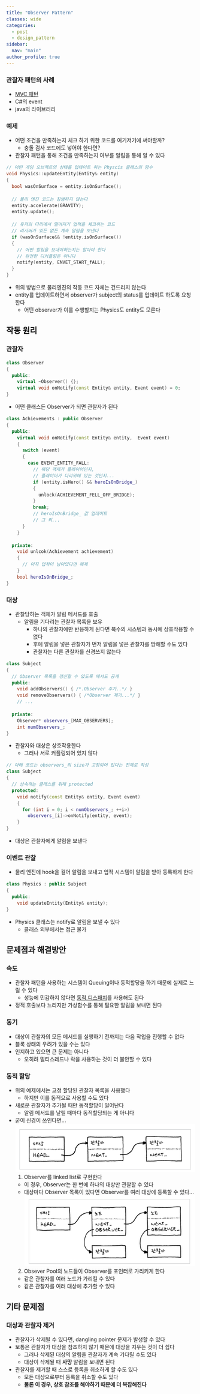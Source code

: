 ```yaml
---
title: "Observer Pattern"
classes: wide
categories: 
  - post
  - design_pattern
sidebar:
  nav: "main"
author_profile: true
---
```

   
### 관찰자 패턴의 사례
* [MVC 패턴](https://jaykop.github.io/post/etc/MVC/#mvc-%ED%8C%A8%ED%84%B4)
* C#의 event
* java의 라이브러리

### 예제
* 어떤 조건을 만족하는지 체크 하기 위한 코드를 여기저기에 써야할까?
  * 충돌 검사 코드에도 넣어야 한다면?
* 관찰자 패턴을 통해 조건을 만족하는지 여부를 알림을 통해 알 수 있다

```c++
// 어떤 게임 오브젝트의 상태를 업데이트 하는 Physcis 클래스의 함수
void Physics::updateEntity(Entity& entity)
{
  bool wasOnSurface = entity.isOnSurface();
  
  // 물리 엔진 코드는 침범하지 않는다
  entity.accelerate(GRAVITY);
  entity.update();

  // 유저의 다리에서 떨어지기 업적을 체크하는 코드
  // 리시버가 있든 없든 계속 알림을 보낸다
  if (wasOnSurface&& !entity.isOnSurface())
  {
    // 어떤 알림을 보내야하는지는 알아야 한다
    // 완전한 디커플링은 아니다
    notify(entity, ENVET_START_fALL);
  }
}
```

* 위의 방법으로 물리엔진의 작동 코드 자체는 건드리지 않는다
* entity를 업데이트하면서 observer가 subject의 status를 업데이트 하도록 요청한다
  * 어떤 observer가 이를 수행할지는 Physics도 entity도 모른다

## 작동 원리
### 관찰자

```c++
class Observer
{
  public: 
    virtual ~Observer() {};
    virtual void onNotify(const Entity& entity, Event event) = 0;
}
```
* 어떤 클래스든 Observer가 되면 관찰자가 된다

```c++
class Achievements : public Observer
{
  public:
    virtual void onNotify(const Entity& entity,  Event event)
    {
      switch (event)
      {
        case EVENT_ENTITY_FALL:
          // 해당 객체가 플레이어인지,
          // 플레이어가 다리위에 있는 것인지...
          if (entity.isHero() && heroIsOnBridge_)
          {
            unlock(ACHIEVEMENT_FELL_OFF_BRIDGE);
          }
          break;
          // heroIsOnBridge_ 값 업데이트
          // 그 외...
      }
    }

  private:
    void unlcok(Achievement achievement)
    {
      // 아직 업적이 남아있다면 해제
    }
    bool heroIsOnBridge_;
}
```

### 대상
* 관찰당하는 객체가 알림 메서드를 호출
  * 알림을 기다리는 관찰자 목록을 보유
    * 하나의 관찰자에만 반응하게 된다면 복수의 시스템과 동시에 상호작용할 수 없다
    * 후에 알림을 넣은 관찰자가 먼저 알림을 넣은 관찰자를 방해할 수도 있다
    * 관찰자는 다른 관찰자를 신경쓰지 않는다

```c++
class Subject
{
  // Observer 목록을 갱신할 수 있도록 메서도 공개
  public:
    void addObservers() { /*.Observer 추가..*/ }
    void removeObservers() { /*Observer 제거...*/ }
    // ...

  private: 
    Observer* observers_[MAX_OBSERVERS];
    int numObservers_;
}
```
* 관찰자와 대상은 상호작용한다
  * 그러나 서로 커플링되어 있지 않다

```c++
// 아래 코드는 observers_의 size가 고정되어 있다는 전제로 작성
class Subject
{
  // 상속하는 클래스를 위해 protected
  protected:
    void notify(const Entity& entity, Event event)
    {
      for (int i = 0; i < numObservers_; ++i>)
        observers_[i]->onNotify(entity, event);
    }
}
```
* 대상은 관찰자에게 알림을 보낸다

### 이벤트 관찰
* 물리 엔진에 hook을 걸어 알림을 보내고 업적 시스템이 알림을 받아 등록하게 한다

```c++
class Physics : public Subject
{
  public:
    void updateEntity(Entity& entity);
}
```
* Physics 클래스는 notify로 알림을 보낼 수 있다
  * 클래스 외부에서는 접근 불가

## 문제점과 해결방안
### 속도
* 관찰자 패턴을 사용하는 시스템이 Queuing이나 동적할당을 하기 때문에 실제로 느릴 수 있다
  * 성능에 민감하지 않다면 [동적 디스패치](https://jaykop.github.io/post/pattern/Observer-Pattern/#%EB%8F%99%EC%A0%81-%ED%95%A0%EB%8B%B9)를 사용해도 된다
* 정적 호출보다 느리지만 가상함수를 통해 필요한 알림을 보내면 된다

### 동기
* 대상이 관찰자의 모든 메서드를 실행하기 전까지는 다음 작업을 진행할 수 없다
* 블록 상태의 우려가 있을 수는 있다
* 인지하고 있으면 큰 문제는 아니다
  * 오히려 멀티스레드나 락을 사용하는 것이 더 불안할 수 있다

### 동적 할당
* 위의 예제에서는 고정 할당된 관찰자 목록을 사용했다
  * 하지만 이를 동적으로 사용할 수도 있다
* 새로운 관찰자가 추가될 때만 동적할당이 일어난다
  * 알림 메서드를 날릴 때마다 동적할당되는 게 아니다
* 굳이 신경이 쓰인다면...
![image](/assets/images/{08408586-56CF-492B-B9B1-9EF1C030D921}.png)  
  1. Observer를 linked list로 구현한다
    * 이 경우, Observer는 한 번에 하나의 대상만 관찰할 수 있다
    * 대상마다 Observer 목록이 있다면 Observer를 여러 대상에 등록할 수 있다...
![image](/assets/images/{D5BFE3BA-CECB-4401-B0A2-4C54F216E8DB}.png)  
  2. Obsever Pool의 노드들이 Observer를 포인터로 가리키게 한다
    * 같은 관찰자를 여러 노드가 가리킬 수 있다
    * 같은 관찰자를 여러 대상에 추가할 수 있다

## 기타 문제점
### 대상과 관찰자 제거
* 관찰자가 삭제될 수 있다면, dangling pointer 문제가 발생할 수 있다
* 보통은 관찰자가 대상을 참조하지 않기 때문에 대상을 지우는 것이 더 쉽다
  * 그러나 삭제된 대상의 알림을 관찰자가 계속 기다릴 수도 있다
  * 대상이 삭제될 때 **사망** 알림을 보내면 된다
* 관찰자를 제거할 때 스스로 등록을 취소하게 할 수도 있다
  * 모든 대상으로부터 등록을 취소할 수도 있다
  * **물론 이 경우, 상호 참조를 해야하기 때문에 더 복잡해진다**